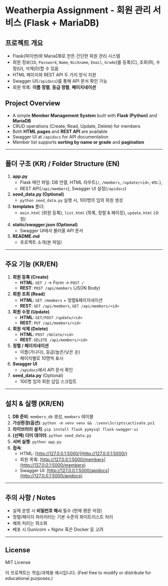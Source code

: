 # Weatherpia Assignment - 회원 관리 서비스 (Flask + MariaDB)

## 프로젝트 개요
- Flask(파이썬)와 MariaDB로 만든 간단한 회원 관리 시스템
- 회원 정보(`ID`, `Password`, `Name`, `Nickname`, `Email`, `Grade`)를 
  등록(C), 조회(R), 수정(U), 삭제(D)할 수 있음
- HTML 페이지와 REST API 두 가지 방식 지원
- Swagger UI(`/apidocs`)를 통해 API 문서 확인 가능
- 회원 목록: **이름 정렬**, **등급 정렬**, **페이지네이션**

## Project Overview
- A simple **Member Management System** built with **Flask (Python)** and **MariaDB**
- CRUD operations (Create, Read, Update, Delete) for members
- Both **HTML pages** and **REST API** are available
- Swagger UI at `/apidocs` for API documentation
- Member list supports **sorting by name or grade** and **pagination**

---

## 폴더 구조 (KR) / Folder Structure (EN)

1. **app.py**  
   - Flask 메인 파일: DB 연결, HTML 라우트(`/`, `/members`, `/update/<id>`, etc.),  
   - REST API(`/api/members`), Swagger UI 설정(`/apidocs`)  
2. **seed_data.py (Optional)**  
   - `python seed_data.py` 실행 시, 100명의 임의 회원 생성  
3. **templates** 폴더:  
   - `main.html` (회원 등록), `list.html` (목록, 정렬 & 페이징), `update.html` (수정)  
4. **static/swagger.json (Optional)**  
   - Swagger UI에서 불러올 API 문서
5. **README.md**  
   - 프로젝트 소개(본 파일)

---

## 주요 기능 (KR/EN)

1. **회원 등록 (Create)**
   - **HTML**: `GET /` → Form → `POST /`  
   - **REST**: `POST /api/members` (JSON Body)
2. **회원 조회 (Read)**
   - **HTML**: `GET /members` + 정렬&페이지네이션
   - **REST**: `GET /api/members`, `GET /api/members/<id>`
3. **회원 수정 (Update)**
   - **HTML**: `GET/POST /update/<id>`
   - **REST**: `PUT /api/members/<id>`
4. **회원 삭제 (Delete)**
   - **HTML**: `POST /delete/<id>`
   - **REST**: `DELETE /api/members/<id>`
5. **정렬 / 페이지네이션**
   - 이름(가나다), 등급(높은/낮은 순)
   - 페이지별로 10명씩 표시
6. **Swagger UI**
   - `/apidocs`에서 API 문서 확인
7. **seed_data.py** (Optional)
   - 100명 임의 회원 삽입 스크립트

---

## 설치 & 실행 (KR/EN)

1. **DB 준비**: `members_db` 생성, `members` 테이블
2. **가상환경(옵션)**: `python -m venv venv && .\venv\Scripts\activate.ps1`
3. **라이브러리 설치**: `pip install flask pymysql flask-swagger-ui`
4. **(선택) 더미 데이터**: `python seed_data.py`
5. **서버 실행**: `python app.py`
6. **접속**:
   - HTML: [http://127.0.0.1:5000/](http://127.0.0.1:5000/)
   - 회원 목록: [http://127.0.0.1:5000/members](http://127.0.0.1:5000/members)
   - Swagger UI: [http://127.0.0.1:5000/apidocs](http://127.0.0.1:5000/apidocs)

---

## 주의 사항 / Notes
- 실제 운영 시 **비밀번호 해시** 필수 (현재 평문 저장)
- 정렬/페이지 파라미터는 기본 수준의 화이트리스트 처리
- 예외 처리는 최소화
- 배포 시 Gunicorn + Nginx 혹은 Docker 등 고려

---

## License
MIT License

이 프로젝트는 학습/과제용 예시입니다.
(Feel free to modify or distribute for educational purposes.)


